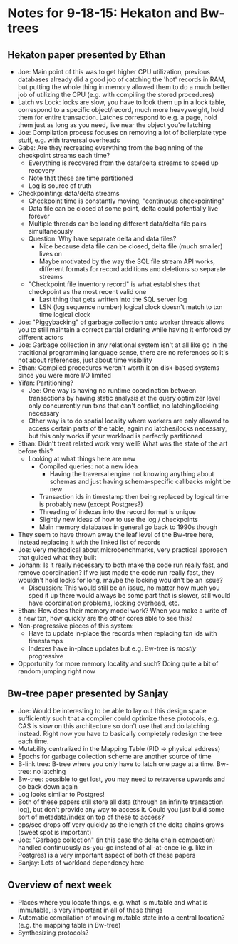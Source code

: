 # Notes for 9-18-15: Hekaton and Bw-trees

## Hekaton paper presented by Ethan
- Joe: Main point of this was to get higher CPU utilization, previous databases already
  did a good job of catching the 'hot' records in RAM, but putting the whole thing in memory
  allowed them to do a much better job of utilizing the CPU (e.g. with compiling the stored procedures)
- Latch vs Lock: locks are slow, you have to look them up in a lock table, correspond to a specific
  object/record, much more heavyweight, hold them for entire transaction. Latches correspond to e.g.
  a page, hold them just as long as you need, live near the object you're latching
- Joe: Compilation process focuses on removing a lot of boilerplate type stuff, e.g. with traversal overheads
- Gabe: Are they recreating everything from the beginning of the checkpoint streams each time?
    - Everything is recovered from the data/delta streams to speed up recovery
    - Note that these are time partitioned 
    - Log is source of truth
- Checkpointing: data/delta streams
    - Checkpoint time is constantly moving, "continuous checkpointing"
    - Data file can be closed at some point, delta could potentially live forever
    - Multiple threads can be loading different data/delta file pairs simultaneously
    - Question: Why have separate delta and data files?
        - Nice because data file can be closed, delta file (much smaller) lives on
        - Maybe motivated by the way the SQL file stream API works, different formats for record
          additions and deletions so separate streams 
    - "Checkpoint file inventory record" is what establishes that checkpoint as the most recent valid one
        - Last thing that gets written into the SQL server log
        - LSN (log sequence number) logical clock doesn't match to txn time logical clock 
- Joe: "Piggybacking" of garbage collection onto worker threads allows you to still maintain a correct
  partial ordering while having it enforced by different actors
- Joe: Garbage collection in any relational system isn't at all like gc in the traditional programming
  language sense, there are no references so it's not about references, just about time visibility
- Ethan: Compiled procedures weren't worth it on disk-based systems since you were more I/O limited
- Yifan: Partitioning?
    - Joe: One way is having no runtime coordination between transactions by having static analysis at
      the query optimizer level only concurrently run txns that can't conflict, no latching/locking necessary
    - Other way is to do spatial locality where workers are only allowed to access certain parts of the table,
      again no latches/locks necessary, but this only works if your workload is perfectly partitioned 
- Ethan: Didn't treat related work very well? What was the state of the art before this?
    - Looking at what things here are new
        - Compiled queries: not a new idea
            - Having the traversal engine not knowing anything about schemas and just having
              schema-specific callbacks might be new
        - Transaction ids in timestamp then being replaced by logical time is probably new (except Postgres?)
        - Threading of indexes into the record format is unique
        - Slightly new ideas of how to use the log / checkpoints 
        - Main memory databases in general go back to 1990s though
- They seem to have thrown away the leaf level of the Bw-tree here, instead replacing it with the 
  linked list of records
- Joe: Very methodical about microbenchmarks, very practical approach that guided what they built 
- Johann: Is it really necessary to both make the code run really fast, and remove coordination?
  If we just made the code run really fast, they wouldn't hold locks for long, maybe the locking wouldn't
  be an issue? 
    - Discussion: This would still be an issue, no matter how much you sped it up there would always
      be some part that is slower, still would have coordination problems, locking overhead, etc.
- Ethan: How does their memory model work? When you make a write of a new txn, how quickly are
  the other cores able to see this?
- Non-progressive pieces of this system:
    - Have to update in-place the records when replacing txn ids with timestamps
    - Indexes have in-place updates but e.g. Bw-tree is *mostly* progressive
- Opportunity for more memory locality and such? Doing quite a bit of random jumping right now

## Bw-tree paper presented by Sanjay
- Joe: Would be interesting to be able to lay out this design space sufficiently such that
  a compiler could optimize these protocols, e.g. CAS is slow on this architecture so don't use
  that and do latching instead. Right now you have to basically completely redesign the tree each time. 
- Mutability centralized in the Mapping Table (PID -> physical address)
- Epochs for garbage collection scheme are another source of time
- B-link tree: B-tree where you only have to latch one page at a time. Bw-tree: no latching
- Bw-tree: possible to get lost, you may need to retraverse upwards and go back down again 
- Log looks similar to Postgres!
- Both of these papers still store all data (through an infinite transaction log), but don't provide
  any way to access it. Could you just build some sort of metadata/index on top of these to access?
- ops/sec drops off very quickly as the length of the delta chains grows (sweet spot is important)
- Joe: "Garbage collection" (in this case the delta chain compaction) handled continuously as-you-go
  instead of all-at-once (e.g. like in Postgres) is a very important aspect of both of these papers 
- Sanjay: Lots of workload dependency here

## Overview of next week
- Places where you locate things, e.g. what is mutable and what is immutable, is very important
  in all of these things
- Automatic compilation of moving mutable state into a central location? (e.g. the mapping table in Bw-tree)
- Synthesizing protocols?
